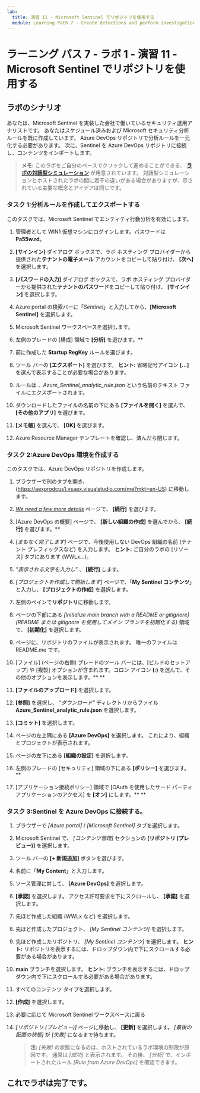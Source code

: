 ```yaml
---
lab:
  title: 演習 11 - Microsoft Sentinel でリポジトリを使用する
  module: Learning Path 7 - Create detections and perform investigations using Microsoft Sentinel
---
```


# ラーニング パス 7 - ラボ 1 - 演習 11 - Microsoft Sentinel でリポジトリを使用する

## ラボのシナリオ

あなたは、Microsoft Sentinel を実装した会社で働いているセキュリティ運用アナリストです。 あなたはスケジュール済みおよび Microsoft セキュリティ分析ルールを既に作成しています。  Azure DevOps リポジトリで分析ルールを一元化する必要があります。  次に、Sentinel を Azure DevOps リポジトリに接続し、コンテンツをインポートします。 

>**メモ:** このラボをご自分のペースでクリックして進めることができる、 **[ラボの対話型シミュレーション](https://mslabs.cloudguides.com/guides/SC-200%20Lab%20Simulation%20-%20Use%20repositories%20in%20Microsoft%20Sentinel)** が用意されています。 対話型シミュレーションとホストされたラボの間に若干の違いがある場合がありますが、示されている主要な概念とアイデアは同じです。 


### タスク 1:分析ルールを作成してエクスポートする

このタスクでは、Microsoft Sentinel でエンティティ行動分析を有効にします。

1. 管理者として WIN1 仮想マシンにログインします。パスワードは**Pa55w.rd**。  

1. **[サインイン]** ダイアログ ボックスで、ラボ ホスティング プロバイダーから提供された**テナントの電子メール** アカウントをコピーして貼り付け、 **[次へ]** を選択します。

1. **[パスワードの入力]** ダイアログ ボックスで、ラボ ホスティング プロバイダーから提供された**テナントのパスワード**をコピーして貼り付け、 **[サインイン]** を選択します。

1. Azure portal の検索バーに「*Sentinel*」と入力してから、**[Microsoft Sentinel]** を選択します。

1. Microsoft Sentinel ワークスペースを選択します。

1. 左側のブレードの [構成] 領域で **[分析]** を選びます。**

1. 前に作成した **Startup RegKey** ルールを選びます。

1. ツール バーの **[エクスポート]** を選びます。 **ヒント:** 省略記号アイコン **[...]** を選んで表示することが必要な場合があります。

1. ルールは *、Azure_Sentinel_analytic_rule.json* という名前のテキスト ファイルにエクスポートされます。

1. ダウンロードしたファイルの名前の下にある **[ファイルを開く]** を選んで、 **[その他のアプリ]** を選びます。

1. **[メモ帳]** を選んで、 **[OK]** を選びます。

1. Azure Resource Manager テンプレートを確認し、済んだら閉じます。


### タスク 2:Azure DevOps 環境を作成する

このタスクでは、Azure DevOps リポジトリを作成します。

1. ブラウザーで別のタブを開き、(https://aexprodcus1.vsaex.visualstudio.com/me?mkt=en-US) に移動します。

1. *[We need a few more details](詳細情報をいくつか入力する必要があります)* ページで、 **[続行]** を選びます。

1. [Azure DevOps の概要] ページで、 **[新しい組織の作成]** を選んでから、 **[続行]** を選びます。**

1. *[まもなく完了します]* ページで、今後使用しない DevOps 組織の名前 (テナント プレフィックスなど) を入力します。 **ヒント:** ご自分のラボの [リソース] タブにあります (WWLx...)。

1. *"表示される文字を入力し"* 、 **[続行]** します。

1. *[プロジェクトを作成して開始します]* ページで、「**My Sentinel コンテンツ**」と入力し、 **[プロジェクトの作成]** を選択します。

1. 左側のペインで**リポジトリ**に移動します。

1. ページの下部にある *[Initialize main branch with a README or gitignore](README または gitignore を使用してメイン ブランチを初期化する)* 領域で、 **[初期化]** を選択します。

1. ページに、リポジトリのファイルが表示されます。  唯一のファイルは README.me です。

1. [ファイル] (ページの右側) ブレードのツール バーには、[ビルドのセットアップ] や [複製] オプションが含まれます。コロン アイコン **(:)** を選んで、その他のオプションを表示します。** **

1. **[ファイルのアップロード]** を選択します。

1. **[参照]** を選択し、 *"ダウンロード"* ディレクトリからファイル **Azure_Sentinel_analytic_rule.json** を選択します。

1. **[コミット]** を選択します。

1. ページの左上隅にある **[Azure DevOps]** を選択します。  これにより、組織とプロジェクトが表示されます。

1. ページの左下にある **[組織の設定]** を選択します。

1. 左側のブレードの [セキュリティ] 領域の下にある **[ポリシー]** を選びます。**

1. [アプリケーション接続ポリシー] 領域で [OAuth を使用したサード パーティ アプリケーションのアクセス] を **[オン]** にします。** **


### タスク 3:Sentinel を Azure DevOps に接続する。

1. ブラウザーで *[Azure portal]* / *[Microsoft Sentinel]* タブを選択します。

1. Microsoft Sentinel で、 *[コンテンツ管理]* セクションの **[リポジトリ (プレビュー)]** を選択します。

1. ツール バーの **[+ 新規追加]** ボタンを選びます。

1. 名前に「**My Content**」と入力します。

1. ソース管理に対して、 **[Azure DevOps]** を選択します。

1. **[承認]** を選択します。 アクセス許可要求を下にスクロールし、 **[承諾]** を選択します。

1. 先ほど作成した組織 (WWLx など) を選択します。

1. 先ほど作成したプロジェクト、 *[My Sentinel コンテンツ]* を選択します。

1. 先ほど作成したリポジトリ、 *[My Sentinel コンテンツ]* を選択します。 **ヒント:** リポジトリを表示するには、ドロップダウン内で下にスクロールする必要がある場合があります。

1. **main** ブランチを選択します。 **ヒント:** ブランチを表示するには、ドロップダウン内で下にスクロールする必要がある場合があります。

1. すべてのコンテンツ タイプを選択します。

1. **[作成]** を選択します。

1. 必要に応じて Microsoft Sentinel ワークスペースに戻る

1. *[リポジトリ (プレビュー)]* ページに移動し、 **[更新]** を選択します。 *[最後の配置の状態]* が *[失敗]* になるまで待ちます。  

    >**注:** *[失敗]* の状態になるのは、ホストされているラボ環境の制限が原因です。 通常は *[成功]* と表示されます。 その後、 *[分析]* で、インポートされたルール *[Rule from Azure DevOps]* を確認できます。


## これでラボは完了です。

